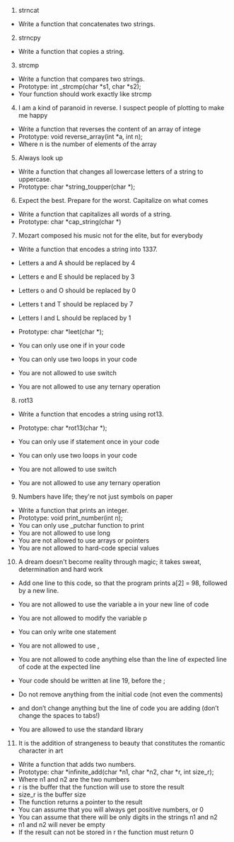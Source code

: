 1. strncat
- Write a function that concatenates two strings.

2. strncpy
- Write a function that copies a string.

3. strcmp
- Write a function that compares two strings.
- Prototype: int _strcmp(char *s1, char *s2);
- Your function should work exactly like strcmp

4. I am a kind of paranoid in reverse. I suspect people of plotting to make me happy
- Write a function that reverses the content of an array of intege
- Prototype: void reverse_array(int *a, int n);
- Where n is the number of elements of the array

5. Always look up
- Write a function that changes all lowercase letters of a string to uppercase.
- Prototype: char *string_toupper(char *);

6. Expect the best. Prepare for the worst. Capitalize on what comes
- Write a function that capitalizes all words of a string.
- Prototype: char *cap_string(char *)

7. Mozart composed his music not for the elite, but for everybody
- Write a function that encodes a string into 1337.

- Letters a and A should be replaced by 4
- Letters e and E should be replaced by 3
- Letters o and O should be replaced by 0
- Letters t and T should be replaced by 7
- Letters l and L should be replaced by 1
- Prototype: char *leet(char *);
- You can only use one if in your code
- You can only use two loops in your code
- You are not allowed to use switch
- You are not allowed to use any ternary operation

8. rot13
- Write a function that encodes a string using rot13.

- Prototype: char *rot13(char *);
- You can only use if statement once in your code
- You can only use two loops in your code
- You are not allowed to use switch
- You are not allowed to use any ternary operation

9. Numbers have life; they're not just symbols on paper
- Write a function that prints an integer.
- Prototype: void print_number(int n);
- You can only use _putchar function to print
- You are not allowed to use long
- You are not allowed to use arrays or pointers
- You are not allowed to hard-code special values

10. A dream doesn't become reality through magic; it takes sweat, determination and hard work
- Add one line to this code, so that the program prints a[2] = 98, followed by a new line.

- You are not allowed to use the variable a in your new line of code
- You are not allowed to modify the variable p
- You can only write one statement
- You are not allowed to use ,
- You are not allowed to code anything else than the line of expected line of code at the expected line
- Your code should be written at line 19, before the ;
- Do not remove anything from the initial code (not even the comments)
- and don’t change anything but the line of code you are adding (don’t change the spaces to tabs!)
- You are allowed to use the standard library

11. It is the addition of strangeness to beauty that constitutes the romantic character in art
- Write a function that adds two numbers.
- Prototype: char *infinite_add(char *n1, char *n2, char *r, int size_r);
- Where n1 and n2 are the two numbers
- r is the buffer that the function will use to store the result
- size_r is the buffer size
- The function returns a pointer to the result
- You can assume that you will always get positive numbers, or 0
- You can assume that there will be only digits in the strings n1 and n2
- n1 and n2 will never be empty
- If the result can not be stored in r the function must return 0







